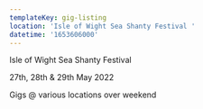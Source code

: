 ```yaml
---
templateKey: gig-listing
location: 'Isle of Wight Sea Shanty Festival '
datetime: '1653606000'
---
```

Isle of Wight Sea Shanty Festival 

27th, 28th & 29th May 2022

Gigs @ various locations over weekend